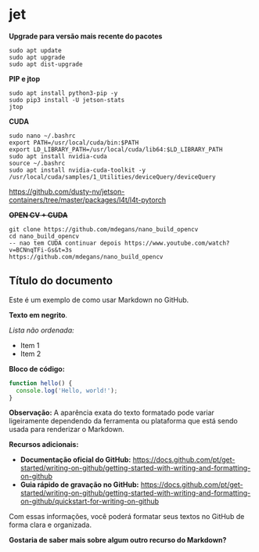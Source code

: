 # jet

**Upgrade para versão mais recente do pacotes**
```shell
sudo apt update
sudo apt upgrade
sudo apt dist-upgrade
```
**PIP e jtop**
```shell
sudo apt install python3-pip -y
sudo pip3 install -U jetson-stats
jtop
```
**CUDA**
```shell
sudo nano ~/.bashrc
export PATH=/usr/local/cuda/bin:$PATH
export LD_LIBRARY_PATH=/usr/local/cuda/lib64:$LD_LIBRARY_PATH
sudo apt install nvidia-cuda
source ~/.bashrc
sudo apt install nvidia-cuda-toolkit -y
/usr/local/cuda/samples/1_Utilities/deviceQuery/deviceQuery
```

https://github.com/dusty-nv/jetson-containers/tree/master/packages/l4t/l4t-pytorch

~~**OPEN CV + CUDA**~~
```shell
git clone https://github.com/mdegans/nano_build_opencv
cd nano_build_opencv
-- nao tem CUDA continuar depois https://www.youtube.com/watch?v=BCNnqTFi-Gs&t=3s
https://github.com/mdegans/nano_build_opencv
```

## Título do documento
Este é um exemplo de como usar Markdown no GitHub.

**Texto em negrito**.

*Lista não ordenada:*
  * Item 1
  * Item 2

**Bloco de código:**
```javascript
function hello() {
  console.log('Hello, world!');
}
```

**Observação:** A aparência exata do texto formatado pode variar ligeiramente dependendo da ferramenta ou plataforma que está sendo usada para renderizar o Markdown.

**Recursos adicionais:**

* **Documentação oficial do GitHub:** https://docs.github.com/pt/get-started/writing-on-github/getting-started-with-writing-and-formatting-on-github
* **Guia rápido de gravação no GitHub:** https://docs.github.com/pt/get-started/writing-on-github/getting-started-with-writing-and-formatting-on-github/quickstart-for-writing-on-github

Com essas informações, você poderá formatar seus textos no GitHub de forma clara e organizada.

**Gostaria de saber mais sobre algum outro recurso do Markdown?**
